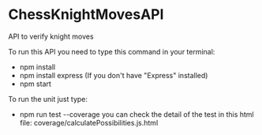 # ChessKnightMovesAPI
API to verify knight moves

To run this API you need to type this command in your terminal:

- npm install
- npm install express (If you don't have "Express" installed)
- npm start 


To run the unit just type: 

- npm run test --coverage
you can check the detail of the test in this html file: coverage/calculatePossibilities.js.html 

